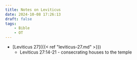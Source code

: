 ```yaml
---
title: Notes on Leviticus
date: 2024-10-08 17:26:13
draft: false
tags:
    - Bible
    - OT
---
```


- [Leviticus 27]({{< ref "leviticus-27.md" >}})
    - Leviticus 27:14-21 - consecrating houses to the temple

